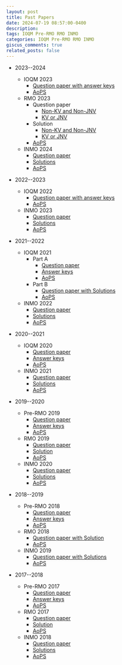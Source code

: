 ```yaml
---
layout: post
title: Past Papers
date: 2024-07-19 08:57:00-0400
description: 
tags: IOQM Pre-RMO RMO INMO
categories: IOQM Pre-RMO RMO INMO
giscus_comments: true
related_posts: false
---
```


- 2023--2024
    - IOQM 2023
        - [Question paper with answer keys](https://www.mtai.org.in/wp-content/uploads/2023/09/IOQM_Sep_2023_Question-paper-with-answer-key.pdf)
        - [AoPS](https://artofproblemsolving.com/community/c3531959_202324_ioqm_india)
    - RMO 2023
        - Question paper
            - [Non-KV and Non-JNV](https://olympiads.hbcse.tifr.res.in/wp-content/uploads/2023/10/rmo-combined.pdf)
            - [KV or JNV](https://olympiads.hbcse.tifr.res.in/wp-content/uploads/2023/10/KVJNV_Bilingual.pdf)
        - Solution
            - [Non-KV and Non-JNV](https://olympiads.hbcse.tifr.res.in/wp-content/uploads/2023/11/NonKV-or-Non-JNV.pdf)
            - [KV or JNV](https://olympiads.hbcse.tifr.res.in/wp-content/uploads/2023/11/KV-n-JNV.pdf)
        - [AoPS](https://artofproblemsolving.com/community/c3604832_2023_india_regional_mathematical_olympiad)
    - INMO 2024
        - [Question paper](https://olympiads.hbcse.tifr.res.in/wp-content/uploads/2024/03/INMO2024-Q.-Paper.pdf)
        - [Solutions](https://olympiads.hbcse.tifr.res.in/wp-content/uploads/2024/02/INMO_2024_final_solutions.pdf)
        - [AoPS](https://artofproblemsolving.com/community/c3733470_2024_india_national_olympiad)

- 2022--2023
    - IOQM 2022
        - [Question paper with answer keys](https://olympiads.hbcse.tifr.res.in/wp-content/uploads/2022/12/IOQM_22_finalversion_for_publish.pdf)
        - [AoPS](https://artofproblemsolving.com/community/c3188416_202223_ioqm_india)
    - INMO 2023
        - [Question paper](https://olympiads.hbcse.tifr.res.in/wp-content/uploads/2023/01/INMO23_qp.pdf)
        - [Solutions](https://olympiads.hbcse.tifr.res.in/wp-content/uploads/2023/03/solutions.pdf)
        - [AoPS](https://artofproblemsolving.com/community/c3259889_2023_india_national_olympiad)

- 2021--2022
    - IOQM 2021
        - Part A
            - [Question paper](https://olympiads.hbcse.tifr.res.in/wp-content/uploads/2022/07/IOQM2021_partA_final.pdf)
            - [Answer keys](https://olympiads.hbcse.tifr.res.in/wp-content/uploads/2022/07/IOQM-Part-A-answer-key-.pdf)
            - [AoPS](https://artofproblemsolving.com/community/c3007444_2022_ioqm_india)
        - Part B
            - [Question paper with Solutions](https://olympiads.hbcse.tifr.res.in/wp-content/uploads/2022/07/Part_B_2022_Solutions_revised.pdf)
            - [AoPS](https://artofproblemsolving.com/community/c3006124_2022_india_national_olympiad)
    - INMO 2022
        - [Question paper]()
        - [Solutions]()
        - [AoPS](https://artofproblemsolving.com/community/c3006124_2022_india_national_olympiad)

- 2020--2021
    - IOQM 2020
        - [Question paper](https://olympiads.hbcse.tifr.res.in/wp-content/uploads/2021/03/IOQM-question-paper.pdf)
        - [Answer keys](https://olympiads.hbcse.tifr.res.in/wp-content/uploads/2021/03/IOQM2021Anskey.pdf)
        - [AoPS](https://artofproblemsolving.com/community/c1757660_202021_ioqm_india)
    - INMO 2021
        - [Question paper](https://olympiads.hbcse.tifr.res.in/wp-content/uploads/2021/03/INMO21FINAL.pdf)
        - [Solutions](https://olympiads.hbcse.tifr.res.in/wp-content/uploads/2021/04/INMO_2021_solutions.pdf)
        - [AoPS](https://artofproblemsolving.com/community/c1962669_2021_india_national_olympiad)

- 2019--2020
    - Pre-RMO 2019
        - [Question paper](https://olympiads.hbcse.tifr.res.in/wp-content/uploads/2019/08/PRMO-2019-Question-Paper.pdf)
        - [Answer keys](https://olympiads.hbcse.tifr.res.in/wp-content/uploads/2019/08/PRMO-2019-ans-key-19.pdf)
        - [AoPS](https://artofproblemsolving.com/community/c920896_2019_india_prmo)
    - RMO 2019
        - [Question paper](https://olympiads.hbcse.tifr.res.in/wp-content/uploads/2019/10/rmoengfirst2019.pdf)
        - [Solution](https://olympiads.hbcse.tifr.res.in/wp-content/uploads/2019/10/rmosolutions2019.pdf)
        - [AoPS](https://artofproblemsolving.com/community/c989116_2019_india_regional_mathematical_olympiad)
    - INMO 2020
        - [Question paper](https://olympiads.hbcse.tifr.res.in/wp-content/uploads/2020/04/inmo-20-QP-4_0.pdf)
        - [Solutions](https://olympiads.hbcse.tifr.res.in/wp-content/uploads/2020/02/sol-inmo-20.pdf)
        - [AoPS](https://artofproblemsolving.com/community/c1051295_2020_india_national_olympiad)

- 2018--2019
    - Pre-RMO 2018
        - [Question paper](https://olympiads.hbcse.tifr.res.in/olympiads/wp-content/uploads/2018/08/PRMO18_Question_Paper.pdf)
        - [Answer keys](https://olympiads.hbcse.tifr.res.in/answer-key-to-prmo-2018/)
        - [AoPS](https://artofproblemsolving.com/community/c918743_2018_india_prmo)
    - RMO 2018
        - [Question paper with Solution](https://olympiads.hbcse.tifr.res.in/olympiads/wp-content/uploads/2018/05/solutions-crmo-18.pdf)
        - [AoPS](https://artofproblemsolving.com/community/c749890_2018_india_regional_mathematical_olympiad)
    - INMO 2019
        - [Question paper with Solutions](https://olympiads.hbcse.tifr.res.in/olympiads/wp-content/uploads/2019/02/Inmo-2019-Solutions.pdf)
        - [AoPS](https://artofproblemsolving.com/community/c831794_2019_india_national_oiympiad)

- 2017--2018
    - Pre-RMO 2017
        - [Question paper](https://olympiads.hbcse.tifr.res.in/olympiads/wp-content/uploads/2017/08/prmo2017.pdf)
        - [Answer keys](https://olympiads.hbcse.tifr.res.in/key-for-prmo-2017/)
        - [AoPS](https://artofproblemsolving.com/community/c918956_2017_india_prmo)
    - RMO 2017
        - [Question paper](https://olympiads.hbcse.tifr.res.in/olympiads/wp-content/uploads/2017/10/rmo2017.pdf)
        - [Solution](https://olympiads.hbcse.tifr.res.in/olympiads/wp-content/uploads/2017/10/sol-crmo-20171.pdf)
        - [AoPS](https://artofproblemsolving.com/community/c545380_2017_india_regional_mathematical_olympiad)
    - INMO 2018
        - [Question paper]()
        - [Solutions]()
        - [AoPS](https://artofproblemsolving.com/community/c596374_2018_india_national_olympiad)

<!--
- 201
    - Pre-RMO 201
        - [Question paper]()
        - [Answer keys]()
        - [AoPS]()
    - RMO 201
        - [Question paper]()
        - [Solution]()
        - [AoPS]()
    - INMO 201
        - [Question paper]()
        - [Solutions]()
        - [AoPS]()

- 201
    - Pre-RMO 201
        - [Question paper]()
        - [Answer keys]()
        - [AoPS]()
    - RMO 201
        - [Question paper]()
        - [Solution]()
        - [AoPS]()
    - INMO 201
        - [Question paper]()
        - [Solutions]()
        - [AoPS]()

- 201
    - Pre-RMO 201
        - [Question paper]()
        - [Answer keys]()
        - [AoPS]()
    - RMO 201
        - [Question paper]()
        - [Solution]()
        - [AoPS]()
    - INMO 201
        - [Question paper]()
        - [Solutions]()
        - [AoPS]()

- 201
    - Pre-RMO 201
        - [Question paper]()
        - [Answer keys]()
        - [AoPS]()
    - RMO 201
        - [Question paper]()
        - [Solution]()
        - [AoPS]()
    - INMO 201
        - [Question paper]()
        - [Solutions]()
        - [AoPS]()

- 201
    - Pre-RMO 201
        - [Question paper]()
        - [Answer keys]()
        - [AoPS]()
    - RMO 201
        - [Question paper]()
        - [Solution]()
        - [AoPS]()
    - INMO 201
        - [Question paper]()
        - [Solutions]()
        - [AoPS]()

- 201
    - Pre-RMO 201
        - [Question paper]()
        - [Answer keys]()
        - [AoPS]()
    - RMO 201
        - [Question paper]()
        - [Solution]()
        - [AoPS]()
    - INMO 201
        - [Question paper]()
        - [Solutions]()
        - [AoPS]()

- 201
    - Pre-RMO 201
        - [Question paper]()
        - [Answer keys]()
        - [AoPS]()
    - RMO 201
        - [Question paper]()
        - [Solution]()
        - [AoPS]()
    - INMO 201
        - [Question paper]()
        - [Solutions]()
        - [AoPS]()

- 201
    - Pre-RMO 201
        - [Question paper]()
        - [Answer keys]()
        - [AoPS]()
    - RMO 201
        - [Question paper]()
        - [Solution]()
        - [AoPS]()
    - INMO 201
        - [Question paper]()
        - [Solutions]()
        - [AoPS]()

- 201
    - Pre-RMO 201
        - [Question paper]()
        - [Answer keys]()
        - [AoPS]()
    - RMO 201
        - [Question paper]()
        - [Solution]()
        - [AoPS]()
    - INMO 201
        - [Question paper]()
        - [Solutions]()
        - [AoPS]()

- 201
    - Pre-RMO 201
        - [Question paper]()
        - [Answer keys]()
        - [AoPS]()
    - RMO 201
        - [Question paper]()
        - [Solution]()
        - [AoPS]()
    - INMO 201
        - [Question paper]()
        - [Solutions]()
        - [AoPS]()

- 201
    - Pre-RMO 201
        - [Question paper]()
        - [Answer keys]()
        - [AoPS]()
    - RMO 201
        - [Question paper]()
        - [Solution]()
        - [AoPS]()
    - INMO 201
        - [Question paper]()
        - [Solutions]()
        - [AoPS]()
-->